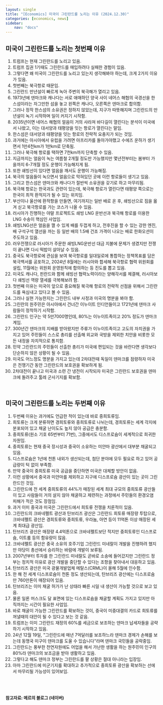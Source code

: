 ```yaml
---
layout: single
title: "[Economics] 미국이 그린란드를 노리는 이유 (2024.12.30)"
categories: [economics, news]
sidebar:
    nav: "docs"
---
```


## 미국이 그린란드를 노리는 첫번째 이유
1. 트럼프는 현재 그린란드를 노리고 있음.
1. 트럼프 집권 1기때도 그린란드를 매입하려다 실패한 경험이 있음.
1. 그렇다면 왜 미국이 그린란드를 노리고 있는지 생각해봐야 하는데, 크게 2가지 이유가 있음.
1. 첫번째는 북극항로 때문임.
1. 그린란드 만년설이 빠르게 녹아 주변의 북극해가 열리고 있음.
1. 1973년에 덴마크와 캐나다는 서로 애매하던 양국 사이 네어스 해협의 국경선을 한스섬이라는 자그만한 섬을 놓고 왼쪽은 캐나다, 오른쪽은 덴마크로 합의함.
1. 그러나 정작 한스섬의 소유권은 정하지 않았는데, 지구가 따뜻해지며 그린란드의 만년설이 녹기 시작하며 일이 커지기 시작함.
1. 2035년이면 네어스 해협의 얼음이 거의 사라져 바다길이 열린다는 분석이 미국에서 나왔고, 이는 대서양과 태평양을 잇는 항로가 열린다는 말임.
1. 한스섬은 대서양과 태평양을 잇는 항로의 전략적 요충지가 되는 것임.
1. 과거에는 아시아에서 유럽을 가려면 아프리카를 돌아가야했고 수에즈 운하가 생기면서 1만4천km가 1만km로 단축됨.
1. 그러나 북극해 항로를 택하면 7천km까지 단축할 수 있음.
1. 지금까지는 얼음이 녹는 여름철 2개월 정도만 가능했지만 몇년전부터는 봄부터 가을까지 6-7개월 정도 운행이 가능해지게 됨.
1. 또한 쇄빙선이 있다면 얼음을 깨서도 운행이 가능해짐.
1. 북극의 얼음들이 녹으면서 얼음으로 막혀있던 곳에 이런 항로들이 생기고 있음.
1. 그리고 한스섬은 덴마크와 캐나다가 절반씩 소유권을 갖기로 하고 마무리됨.
1. 북극해 항로는 한국과도 관련이 있는데, 북극해 항로가 열린다면 태평양 쪽으로는 한국이 최적 환적지가 될 수 있는 위치임.
1. 부산이나 울산에 환적항을 만들면, 여기까지는 일반 배로 온 후, 쇄빙선으로 짐을 옮겨 싣고 북극항로를 가는 코스가 나올 수 있음.
1. 러시아가 진행하는 야말 프로젝트도 쇄빙 LNG 운반선과 북극해 항로를 이용한 LNG 수송이 핵심인 사업임.
1. 쇄빙LNG선은 얼음을 깰 수 있게 배를 두껍게 하고, 전후진을 할 수 있는 강한 엔진, 배 구석구석 열선을 까는 등 일반 배의 1.5배 건조 가격이 나오는 배로 한화오션이 주도하고 있음.
1. 러우전쟁으로 러시아가 주문한 쇄빙LNG운반선 대금 지불에 문제가 생겼지만 전쟁이 끝나면 다시 떡밥이 살아날 수 있음.
1. 중국도 북극항로에 관심을 보여 북극항로를 일대일로에 통합하는 정책목표를 담은 북극백서를 공포하고, 2024년 8월에는 러시아와 합세해 북극항로 협력 위원회를 설립, 11월에는 위원회 운영원칙에 합의하는 등 진도를 뽑고 있음.
1. 미국도 캐나다, 핀란드와 함께 쇄빙선 협력노력이라는 양해각서를 체결해, 러시아보다 쇄빙선 역량 열세를 극복해보려 함.
1. 첫번째 이유는 미국이 앞으로 중요해질 북극해 항로의 전략적 선점을 위해서 그린란드를 욕심내고 있다고 볼 수 있음.
1. 그러나 실현 가능한지는 그린란드 내부 사정과 미국의 명분을 봐야 함.
1. 그린란의 원주민은 아시아에서 건너간 이누이트 인디언들이고 1721년에 덴마크 사람들이 정착하기 시작함.
1. 그린란드 인구는 약 5만7000명인데, 80%는 이누이트족이고 20% 정도가 덴마크계임.
1. 300년간 덴마크의 지배를 받아왔지만 주류가 이누이트족이고 고도의 자치권을 가지고 있어 주민들이 스스로 총리를 선출해 외교와 국방을 제외한 치안을 비롯한 모든 내정을 자치적으로 통치함.
1. 민약 그린란드의 주민들이 선출한 총리가 미국에 편입되는 것을 바란다면 생각보다 단순하지 않은 상황이 될 수 있음.
1. 미국도 어느정도 명분을 가지고 있는데 2차대전때 독일이 덴마크를 점령하자 미국은 전쟁기간 동안 그린란드의 보호권을 확보하게 됨.
1. 2차대전이 끝나고 미국과 소련 간 냉전이 시작되자 미국은 그린란드 보호권을 덴마크에 돌려주고 툴레 군사기지를 확보함.

<br/>

## 미국이 그린란드를 노리는 두번째 이유
1. 두번째 이유는 과거에도 언급한 적이 있는데 바로 중희토류임.
1. 희토류는 크게 분류하면 경희토류와 중희토류로 나뉘는데, 경희토류는 세계 각지에 분포되어 있고 채굴 난이도도 높지 않아 공급은 충분함.
1. 중희토류(원소 기호 65번부터 71번), 그중에서도 디스프로슘이 세계적으로 희귀한 자원임.
1. 중희토류는 현재 중국 장시성과 중국이 소유하는 미얀마 광산에서 대부분 채굴되고 있음.
1. 디스프로슘은 1년에 천톤 내외가 생산되는데, 첨단 분야에 모두 필요로 하고 있어 공급량이 턱 없이 부족함.
1. 만약 중국이 중희토류 미국 공급을 중단하면 미국은 대체할 방안이 없음.
1. 이런 상황에서 중국과 미얀마를 제외하고 지구에 디스프로슘 광산이 있는 곳이 그린란드인 것임.
1. 그린란드에 전 세계 중희토류의 44%가 매장된 세계 최대 규모의 중희토류 광산들이 있고 사람들이 거의 살지 않아 채굴하고 제련하는 과정에서 주민들의 환경오염 피해가 적은 것도 장점임.
1. 과거 이미 중국과 미국은 그린란드에서 희토류 전쟁을 치룬적이 있음.
1. 그린란드의 크바네펠트 광산과 탄브리즈 광산은 그린란드 희토류 매장량 투탑으로, 크바네펠트 광산은 경희토류와 중희토류, 우라늄, 아연 등이 11억톤 이상 매장된 세계 최대급 광산임.
1. 탄브리즈 광산은 매장량 4.4억톤으로 크바네펠트보단 적지만 중희토류인 디스프로슘, 이트륨 등의 함유량이 많음.
1. 크바네펠트 광산은 중국 소유의 호주기업 그린란드 미네랄이 개발을 진행하려 했지만 야당이 총선에서 승리하는 바람에 개발이 보류됨.
1. 2007년부터 투자를 한 그린란드 미네랄도 곧바로 소송에 들어갔지만 그린란드 정부는 정치적 이유로 광산 개발을 중단할 수 있다는 조항을 찾아내서 대응하고 있음.
1. 탄브리즈 광산은 미국 광물개발업체 메탈스(CRML)이 올해 5월에 인수함.
1. 한 해 전 세계 디스프로슘이 천톤 정도 생산되는데, 탄브리즈 광산에는 디스프로슘만 760만톤이 매장되어 있음.
1. 탄브리즈는 이미 채굴 허가가 난 상태라 빠른 시일 내 생산이 가능할 것으로 보고 있음.
1. 물론 일론 머스크도 달 표면에 있는 디스프로슘을 채굴할 계획도 가지고 있지만 아직까지는 시간이 필요한 사업임.
1. 바로 채굴이 가능한 그린란드를 확보하는 것이, 중국이 미중대결의 카드로 희토류를 꺼낼때의 대안이 될 수 있다고 보는 것 같음.
1. 트럼프는 이미 그린란드 재정의 60%를 세금으로 보조하는 덴마크 납세자들을 공략하기 시작하고 있음.
1. 24년 12월 19일, "그린란드에 매년 7억달러를 보조하느라 덴마크 경제가 손해를 보는데 동맹국 미구이 덴마크를 도울 수 있습니다"라며 덴마크 국민들을 공략중임.
1. 그린란드는 풍부한 천연자원에도 어업을 해서 가난한 생활을 하는 원주민이 인구의 80%라 덴마크의 보조금을 받아 생활하고 있음.
1. 그렇다고 해도 덴마크 정부는 그린란드를 팔 상황은 절대 아니라는 입장임.
1. 아마 그린란드에 미군기지를 확대하고 추가적으로 중희토류 광산을 확보하는 선에서 마무리될 가능성이 있어보임.



<br/>
<br/>

#### 참고자료: 메르의 블로그 (네이버) 